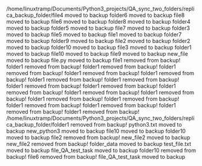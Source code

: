 /home/linuxtramp/Documents/Python3_projects/QA_sync_two_folders/replica_backup_folder/file4 moved to backup
folder6 moved to backup
file8 moved to backup
file6 moved to backup
folder8 moved to backup
folder4 moved to backup
folder5 moved to backup
file7 moved to backup
folder3 moved to backup
file5 moved to backup
file1 moved to backup
folder7 moved to backup
folder9 moved to backup
file2 moved to backup
folder2 moved to backup
folder10 moved to backup
file3 moved to backup
folder1 moved to backup
file10 moved to backup
file9 moved to backup
new_file moved to backup
file.py moved to backup
file1 removed from backup!
folder1 removed from backup!
folder1 removed from backup!
folder1 removed from backup!
folder1 removed from backup!
folder1 removed from backup!
folder1 removed from backup!
folder1 removed from backup!
folder1 removed from backup!
folder1 removed from backup!
folder1 removed from backup!
folder1 removed from backup!
folder1 removed from backup!
folder1 removed from backup!
folder1 removed from backup!
folder1 removed from backup!
folder1 removed from backup!
folder1 removed from backup!
folder1 removed from backup!
/home/linuxtramp/Documents/Python3_projects/QA_sync_two_folders/replica_backup_folder/folder1 removed from backup!
python3.txt moved to backup
new_python3 moved to backup
file10 moved to backup
folder10 moved to backup
file2 removed from backup!
new_file2 moved to backup
new_file2 removed from backup!
folder_data moved to backup
test_file.txt moved to backup
file_QA_test_task moved to backup
folder10 removed from backup!
file6 removed from backup!
file_QA_test_task moved to backup
